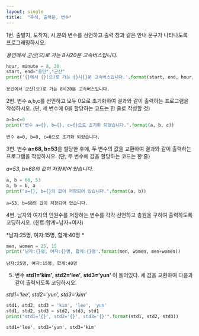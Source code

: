 ```yaml
---
layout: single
title:  "주석, 출력문, 변수"
---
```


1번. 출발지, 도착지, 시,분의 변수를 선언하고 출력 창과 같은 안내 문구가 나타나도록 프로그래밍하시오. 

*용인에서 군산(으)로 가는 8시20분 고속버스입니다.*


```python
hour, minute = 8, 20
start, end="용인","군산"
print('{}에서 {}(으)로 가는 {}시{}분 고속버스입니다.'.format(start, end, hour,  minute)) 
```

    용인에서 군산(으)로 가는 8시20분 고속버스입니다.


2번. 변수 a,b,c를 선언하고 모두 0으로 초기화하여 결과와 같이 출력하는 프로그램을 작성하시오. (단, 세 변수에 0을 할당하는 코드는 한 줄로 작성할 것)


```python
a=b=c=0
print("변수 a={}, b={}, c={}으로 초기화 되었습니다.".format(a, b, c)) 
```

    변수 a=0, b=0, c=0으로 초기화 되었습니다.


3번. 변수 **a=68, b=53**을 할당한 후에, 두 변수의 값을 교환하여 결과와 같이 출력하는 프로그램을 작성하시오. (단, 두 변수에 값을 할당하는 코드는 한 줄)

*a=53, b=68의 값이 저장되어 있습니다.*

```python
a, b = 68, 53 
a, b = b, a 
print("a={}, b={}의 값이 저장되어 있습니다.".format(a, b)) 
```

    a=53, b=68의 값이 저장되어 있습니다.


4번. 남자와 여자의 인원수를 저장하는 변수를 각각 선언하고 총원을 구하여 출력하도록 코딩하시오.
(힌트:합계=남자+여자) 

*남자:25명, 여자:15명, 합계:40명 *


```python
men, women = 25, 15
print('남자:{}명, 여자:{}명, 합계:{}명'.format(men, women, men+women))
```

    남자:25명, 여자:15명, 합계:40명


5. 변수 **std1=’kim’**, **std2=’lee’**, **std3=’yun’** 이 들어있다. 세 값을 교환하여 다음과 같이 출력되도록 코딩하시오.

*std1=’lee’, std2=’yun’, std3=’kim’*


```python
std1, std2, std3 = 'kim', 'lee', 'yun'
std1, std2, std3 = std2, std3, std1
print("std1='{}', std2='{}', std3='{}'".format(std1, std2, std3))
```

    std1='lee', std2='yun', std3='kim'

